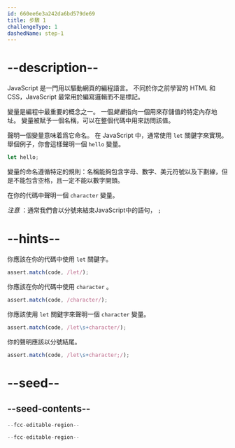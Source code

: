 ```yaml
---
id: 660ee6e3a242da6bd579de69
title: 步驟 1
challengeType: 1
dashedName: step-1
---
```


# --description--

JavaScript 是一門用以驅動網頁的編程語言。 不同於你之前學習的 HTML 和 CSS，JavaScript 最常用於編寫邏輯而不是標記。

變量是編程中最重要的概念之一。 一個<dfn>變量</dfn>指向一個用來存儲值的特定內存地址。 變量被賦予一個名稱，可以在整個代碼中用來訪問該值。

聲明一個變量意味着爲它命名。 在 JavaScript 中，通常使用 `let` 關鍵字來實現。 舉個例子，你會這樣聲明一個 `hello` 變量。

```js
let hello;
```

變量的命名遵循特定的規則：名稱能夠包含字母、數字、美元符號以及下劃線，但是不能包含空格，且一定不能以數字開頭。

在你的代碼中聲明一個 `character` 變量。

_注意_ ：通常我們會以分號來結束JavaScript中的語句， `;`

# --hints--

你應該在你的代碼中使用 `let` 關鍵字。

```js
assert.match(code, /let/);
```

你應該在你的代碼中使用 `character` 。

```js
assert.match(code, /character/);
```

你應該使用 `let` 關鍵字來聲明一個 `character` 變量。

```js
assert.match(code, /let\s+character/);
```

你的聲明應該以分號結尾。

```js
assert.match(code, /let\s+character;/);
```

# --seed--

## --seed-contents--

```js
--fcc-editable-region--

--fcc-editable-region--
```
